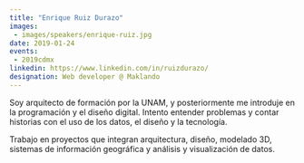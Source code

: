```yaml
---
title: "Enrique Ruiz Durazo"
images:
 - images/speakers/enrique-ruiz.jpg
date: 2019-01-24
events:
 - 2019cdmx
linkedin: https://www.linkedin.com/in/ruizdurazo/
designation: Web developer @ Maklando 
---
```


Soy arquitecto de formación por la UNAM, y posteriormente me introduje en la programación y el diseño digital. Intento entender problemas y contar historias con el uso de los datos, el diseño y la tecnología.

Trabajo en proyectos que integran arquitectura, diseño, modelado 3D, sistemas de información geográfica y análisis y visualización de datos.